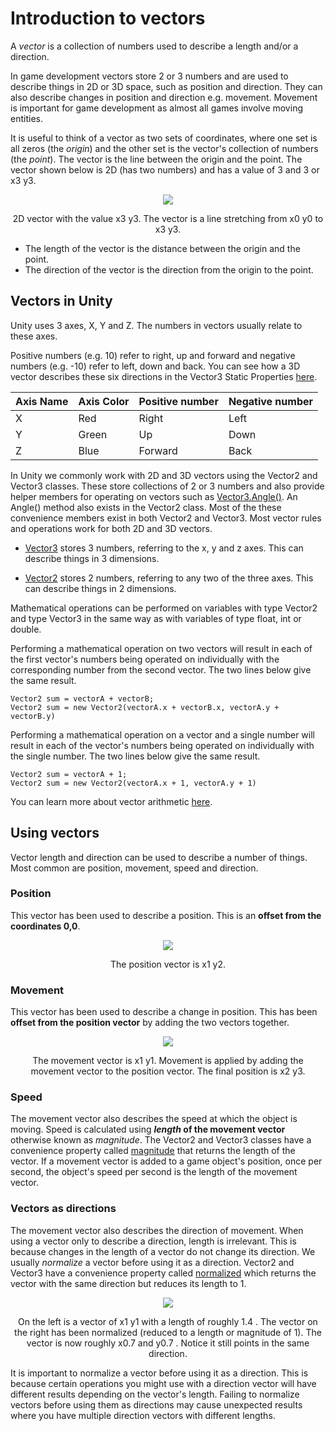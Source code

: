 # Introduction to vectors
A _vector_ is a collection of numbers used to describe a length and/or a direction.

In game development vectors store 2 or 3 numbers and are used to describe things in 2D or 3D space, such as position and direction. They can also describe changes in position and direction e.g. movement. Movement is important for game development as almost all games involve moving entities.


It is useful to think of a vector as two sets of coordinates, where one set is all zeros (the _origin_) and the other set is the vector's collection of numbers (the _point_). The vector is the line between the origin and the point. The vector shown below is 2D (has two numbers) and has a value of 3 and 3 or x3 y3.
<p align="center">
<img src="https://imgur.com/MkYX0XZ.png">
</p>
<p align="center">
2D vector with the value x3 y3. The vector is a line stretching from x0 y0 to x3 y3.
</p>


- The length of the vector is the distance between the origin and the point.
- The direction of the vector is the direction from the origin to the point. 

## Vectors in Unity
Unity uses 3 axes, X, Y and Z. The numbers in vectors usually relate to these axes.

Positive numbers (e.g. 10) refer to right, up and forward and negative numbers (e.g. -10) refer to left, down and back. You can see how a 3D vector describes these six directions in the Vector3 Static Properties [here](https://docs.unity3d.com/ScriptReference/Vector3.html).

|Axis Name|Axis Color|Positive number|Negative number|
|---------|----------|---------------|---------------|
|X|Red|Right|Left|
|Y|Green|Up|Down|
|Z|Blue|Forward|Back|

In Unity we commonly work with 2D and 3D vectors using the Vector2 and Vector3 classes. These store collections of 2 or 3 numbers and also provide helper members for operating on vectors such as [Vector3.Angle()](https://docs.unity3d.com/ScriptReference/Vector3.Angle.html). An Angle() method also exists in the Vector2 class. Most of the these convenience members exist in both Vector2 and Vector3. Most vector rules and operations work for both 2D and 3D vectors.

- [Vector3](https://docs.unity3d.com/ScriptReference/Vector3.html) stores 3 numbers, referring to the x, y and z axes. This can describe things in 3 dimensions.

- [Vector2](https://docs.unity3d.com/ScriptReference/Vector2.html) stores 2 numbers, referring to any two of the three axes. This can describe things in 2 dimensions.

Mathematical operations can be performed on variables with type Vector2 and type Vector3 in the same way as with variables of type float, int or double.


Performing a mathematical operation on two vectors will result in each of the first vector's numbers being operated on individually with the corresponding number from the second vector. The two lines below give the same result.
```
Vector2 sum = vectorA + vectorB;
Vector2 sum = new Vector2(vectorA.x + vectorB.x, vectorA.y + vectorB.y)
```
Performing a mathematical operation on a vector and a single number will result in each of the vector's numbers being operated on individually with the single number. The two lines below give the same result.
```
Vector2 sum = vectorA + 1;
Vector2 sum = new Vector2(vectorA.x + 1, vectorA.y + 1)
```

You can learn more about vector arithmetic [here](https://docs.unity3d.com/Manual/UnderstandingVectorArithmetic.html).

## Using vectors
Vector length and direction can be used to describe a number of things. Most common are position, movement, speed and direction.

### Position
This vector has been used to describe a position. This is an **offset from the coordinates 0,0**.
<p align="center">
<img src="https://imgur.com/oBA7wFc.png">
</p>
<p align="center">
The position vector is x1 y2.
</p>

### Movement
This vector has been used to describe a change in position. This has been **offset from the position vector** by adding the two vectors together.
<p align="center">
<img src="https://imgur.com/a7Sao5A.png">
</p>
<p align="center">
The movement vector is x1 y1. Movement is applied by adding the movement vector to the position vector. The final position is x2 y3.
</p>

### Speed
The movement vector also describes the speed at which the object is moving. Speed is calculated using **_length_ of the movement vector** otherwise known as _magnitude_. The Vector2 and Vector3 classes have a convenience property called [magnitude](https://docs.unity3d.com/ScriptReference/Vector2-magnitude.html) that returns the length of the vector. If a movement vector is added to a game object's position, once per second, the object's speed per second is the length of the movement vector.

### Vectors as directions
The movement vector also describes the direction of movement. When using a vector only to describe a direction, length is irrelevant. This is because changes in the length of a vector do not change its direction. We usually _normalize_ a  vector before using it as a direction. Vector2 and Vector3 have a convenience property called [normalized](https://docs.unity3d.com/ScriptReference/Vector2-normalized.html) which returns the vector with the same direction but reduces its length to 1.
<p align="center">
<img src="https://imgur.com/KPdD5E2.png">
</p>
<p align="center">
On the left is a vector of x1 y1 with a length of roughly 1.4 . The vector on the right has been normalized (reduced to a length or magnitude of 1). The vector is now roughly x0.7 and y0.7 . Notice it still points in the same direction.
</p>

It is important to normalize a vector before using it as a direction. This is because certain operations you might use with a direction vector will have different results depending on the vector's length. Failing to normalize vectors before using them as directions may cause unexpected results where you have multiple direction vectors with different lengths. 

